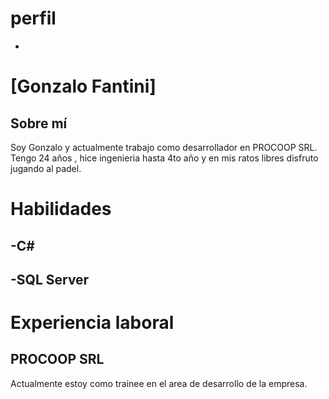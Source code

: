 # perfil
-

# [Gonzalo Fantini]

## Sobre mí

Soy Gonzalo y actualmente trabajo como desarrollador en PROCOOP SRL. Tengo 24 años , hice ingenieria hasta 4to año y en mis ratos libres disfruto jugando al padel.

# Habilidades

## -C#

## -SQL Server



# Experiencia laboral

## PROCOOP SRL

Actualmente estoy como trainee en el area de desarrollo de la empresa.
